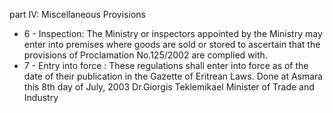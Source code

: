 part IV: Miscellaneous Provisions

<ul>
			<li>6 - Inspection: The Ministry or inspectors appointed by the Ministry may enter into premises where goods are sold or stored to ascertain that the provisions of Proclamation No.125&#x2F;2002 are complied with. <ul>
			</ul></li>			<li>7 - Entry into force : These regulations shall enter into force as of the date of their publication in the Gazette of Eritrean Laws. 
Done at Asmara this 8th day of July, 2003 
Dr.Giorgis Teklemikael 
Minister of Trade and Industry <ul>
			</ul></li></ul>